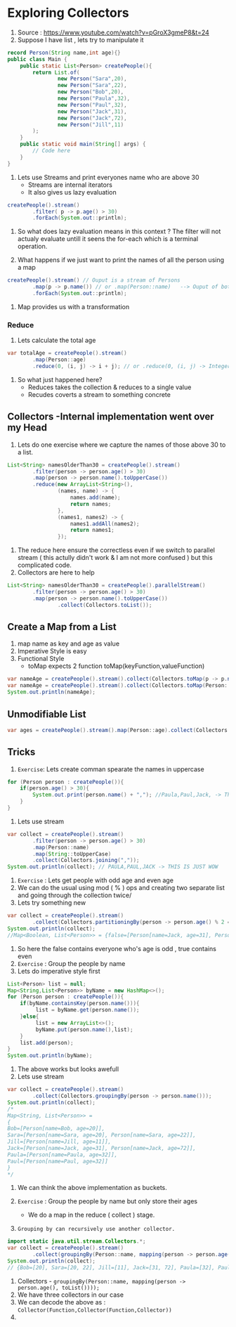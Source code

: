 # Exploring Collectors

1. Source : https://www.youtube.com/watch?v=pGroX3gmeP8&t=24
1. Suppose I have list , lets try to manipulate it

```java
record Person(String name,int age){}
public class Main {
    public static List<Person> createPeople(){
        return List.of(
                new Person("Sara",20),
                new Person("Sara",22),
                new Person("Bob",20),
                new Person("Paula",32),
                new Person("Paul",32),
                new Person("Jack",31),
                new Person("Jack",72),
                new Person("Jill",11)
        );
    }
    public static void main(String[] args) {
        // Code here
    }
}
```

1. Lets use Streams and print everyones name who are above 30 
    - Streams are internal iterators
    - It also gives us lazy evaluation

```java
createPeople().stream()
        .filter( p -> p.age() > 30)
        .forEach(System.out::println);
```

1. So what does lazy evaluation means in this context ? The filter will not actualy evaluate untill it seens the for-each which is a terminal operation.

1. What happens if we just want to print the names of all the person using a map

```java
createPeople().stream() // Ouput is a stream of Persons
        .map(p -> p.name()) // or .map(Person::name)   --> Ouput of both is a stream of Strings
        .forEach(System.out::println);
```
1. Map provides us with a transformation

### Reduce

1. Lets calculate the total age 

```java
var totalAge = createPeople().stream()
        .map(Person::age)
        .reduce(0, (i, j) -> i + j); // or .reduce(0, (i, j) -> Integer.sum(i,j)); or .reduce(0, Integer::sum);
```

1. So what just happened here? 
    - Reduces takes the collection & reduces to a single value
    - Recudes coverts a stream to something concrete

## Collectors -Internal implementation went over my  Head 

1. Lets do one exercise where we capture the names of those above 30 to a list.

```java
List<String> namesOlderThan30 = createPeople().stream()
        .filter(person -> person.age() > 30)
        .map(person -> person.name().toUpperCase())
        .reduce(new ArrayList<String>(),
                (names, name) -> {
                    names.add(name);
                    return names;
                },
                (names1, names2) -> {
                    names1.addAll(names2);
                    return names1;
                });
```

1. The reduce here ensure the correctless even if we switch to parallel stream ( this actully didn't work & I am not more confused ) but this complicated code.
1. Collectors are here to help

```java
List<String> namesOlderThan30 = createPeople().parallelStream()
        .filter(person -> person.age() > 30)
        .map(person -> person.name().toUpperCase())
                .collect(Collectors.toList());
```

## Create a Map from a List

1. map name as key and age as value
1. Imperative Style is easy
1. Functional Style
    - toMap expects 2 function toMap(keyFunction,valueFunction)

```java
var nameAge = createPeople().stream().collect(Collectors.toMap(p -> p.name(), p -> p.age()));
var nameAge = createPeople().stream().collect(Collectors.toMap(Person::name, Person::age));
System.out.println(nameAge);
```

## Unmodifiable List

```java
var ages = createPeople().stream().map(Person::age).collect(Collectors.toUnmodifiableList());
```

## Tricks

1. `Exercise`: Lets create comman spearate the names in uppercase

```java
for (Person person : createPeople()){
    if(person.age() > 30){
        System.out.print(person.name() + ","); //Paula,Paul,Jack, -> The last comma at the end is annoying
    }
}
```

1. Lets use stream 

```java
var collect = createPeople().stream()
        .filter(person -> person.age() > 30)
        .map(Person::name)
        .map(String::toUpperCase)
        .collect(Collectors.joining(","));
System.out.println(collect); // PAULA,PAUL,JACK -> THIS IS JUST WOW
```

1. `Exercise` : Lets get people with odd age and even age
1. We can do the usual using mod ( % ) ops and creating two separate list and going through the collection twice/
1. Lets try something new 

```java
var collect = createPeople().stream()
        .collect(Collectors.partitioningBy(person -> person.age() % 2 == 0));
System.out.println(collect);
//Map<Boolean, List<Person>> = {false=[Person[name=Jack, age=31], Person[name=Jill, age=11]], true=[Person[name=Sara, age=20], Person[name=Sara, age=22], Person[name=Bob, age=20], Person[name=Paula, age=32], Person[name=Paul, age=32], Person[name=Jack, age=72]]}
```

1. So here the false contains everyone who's age is odd , true contains even
1. `Exercise` : Group the people by name
1. Lets do imperative style first

```java
List<Person> list = null;
Map<String,List<Person>> byName = new HashMap<>();
for (Person person : createPeople()){
    if(byName.containsKey(person.name())){
         list = byName.get(person.name());
    }else{
         list = new ArrayList<>();
         byName.put(person.name(),list);
    }
    list.add(person);
}
System.out.println(byName);
```

1. The above works but looks awefull
1. Lets use stream

```java
var collect = createPeople().stream()
        .collect(Collectors.groupingBy(person -> person.name()));
System.out.println(collect);
/*
Map<String, List<Person>> = 
{
Bob=[Person[name=Bob, age=20]], 
Sara=[Person[name=Sara, age=20], Person[name=Sara, age=22]], 
Jill=[Person[name=Jill, age=11]], 
Jack=[Person[name=Jack, age=31], Person[name=Jack, age=72]], 
Paula=[Person[name=Paula, age=32]], 
Paul=[Person[name=Paul, age=32]]
}
*/
```

1. We can think the above implementation as buckets.
1. `Exercise` : Group the people by name but only store their ages
    - We do a map in the reduce ( collect ) stage.

1. `Grouping by can recursively use another collector.`

```java
import static java.util.stream.Collectors.*;
var collect = createPeople().stream()
        .collect(groupingBy(Person::name, mapping(person -> person.age(), toList())));
System.out.println(collect);
// {Bob=[20], Sara=[20, 22], Jill=[11], Jack=[31, 72], Paula=[32], Paul=[32]}

```

1. Collectors - `groupingBy(Person::name, mapping(person -> person.age(), toList())));`
1. We have three collectors in our case 
1. We can decode the above as  : `Collector(Function,Collector(Function,Collector))`
1. 
